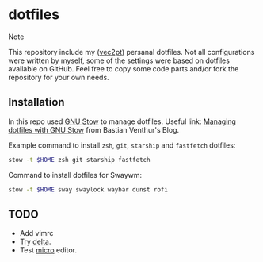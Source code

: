 # dotfiles

> [!NOTE]
> This repository include my ([vec2pt](https://github.com/vec2pt)) persanal dotfiles. Not all configurations were written by myself, some of the settings were based on dotfiles available on GitHub. Feel free to copy some code parts and/or fork the repository for your own needs.

## Installation

In this repo used [GNU Stow](https://www.gnu.org/software/stow/) to manage dotfiles. Useful link: [Managing dotfiles with GNU Stow](https://venthur.de/2021-12-19-managing-dotfiles-with-stow.html) from Bastian Venthur's Blog.

Example command to install `zsh`, `git`, `starship` and `fastfetch` dotfiles:

```bash
stow -t $HOME zsh git starship fastfetch
```

Command to install dotfiles for Swaywm:

```bash
stow -t $HOME sway swaylock waybar dunst rofi
```


## TODO

- Add vimrc
- Try [delta](https://github.com/dandavison/delta).
- Test [micro](https://github.com/zyedidia/micro) editor.

